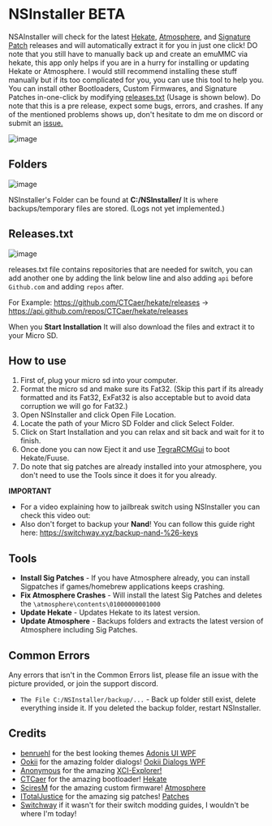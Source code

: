 # NSInstaller BETA
NSAInstaller will check for the latest <a href="https://github.com/CTCaer/hekate">Hekate</a>, <a href="https://github.com/Atmosphere-NX/Atmosphere">Atmosphere</a>, and [Signature Patch](https://github.com/ITotalJustice/patches) releases and will automatically extract it for you in just one click! DO note that you still have to manually back up and create an emuMMC via hekate, this app only helps if you are in a hurry for installing or updating Hekate or Atmosphere. I would still recommend installing these stuff manually but if its too complicated for you, you can use this tool to help you. You can install other Bootloaders, Custom Firmwares, and Signature Patches in-one-click by modifying [releases.txt](https://github.com/Dichill/NSInstaller/blob/main/NSInstaller/bin/Debug/releases.txt) (Usage is shown below). Do note that this is a pre release, expect some bugs, errors, and crashes. If any of the mentioned problems shows up, don't hesitate to dm me on discord or submit an [issue.](https://github.com/Dichill/NSInstaller/issues) 

![image](https://user-images.githubusercontent.com/48512644/135878945-7748cabf-94df-40f8-b54f-d8a223c8ab9f.png)

## Folders
![image](https://user-images.githubusercontent.com/48512644/136057195-d5fea062-dc98-44e6-886b-b69256a9a6a1.png)

NSInstaller's Folder can be found at **C:/NSInstaller/** It is where backups/temporary files are stored. (Logs not yet implemented.)

## Releases.txt
![image](https://user-images.githubusercontent.com/48512644/136057415-3451716f-2838-4389-9310-09da5863cf62.png)

releases.txt file contains repositories that are needed for switch, you can add another one by adding the link below line and also adding `api` before `Github.com` and adding `repos` after.<br>

For Example: https://github.com/CTCaer/hekate/releases -> https://api.github.com/repos/CTCaer/hekate/releases<br>

When you **Start Installation** It will also download the files and extract it to your Micro SD.

## How to use
1. First of, plug your micro sd into your computer.
2. Format the micro sd and make sure its Fat32. (Skip this part if its already formatted and its Fat32, ExFat32 is also acceptable but to avoid data corruption we will go for Fat32.)
3. Open NSInstaller and click Open File Location.
4. Locate the path of your Micro SD Folder and click Select Folder.
5. Click on Start Installation and you can relax and sit back and wait for it to finish.
7. Once done you can now Eject it and use [TegraRCMGui](https://github.com/eliboa/TegraRcmGUI) to boot Hekate/Fuuse.
8. Do note that sig patches are already installed into your atmosphere, you don't need to use the Tools since it does it for you already.

**IMPORTANT**
- For a video explaining how to jailbreak switch using NSInstaller you can check this video out: 
- Also don't forget to backup your **Nand**! You can follow this guide right here: https://switchway.xyz/backup-nand-%26-keys

## Tools
- **Install Sig Patches** - If you have Atmosphere already, you can install Sigpatches if games/homebrew applications keeps crashing.
- **Fix Atmosphere Crashes** - Will install the latest Sig Patches and deletes the `\atmosphere\contents\01000000001000`
- **Update Hekate** - Updates Hekate to its latest version.
- **Update Atmosphere** - Backups folders and extracts the latest version of Atmosphere including Sig Patches.

## Common Errors
Any errors that isn't in the Common Errors list, please file an issue with the picture provided, or join the support discord.
- `The File C:/NSInstaller/backup/...` - Back up folder still exist, delete everything inside it. If you deleted the backup folder, restart NSInstaller.

## Credits
- [benruehl](https://github.com/benruehl) for the best looking themes [Adonis UI WPF](https://github.com/benruehl/adonis-ui/)
- [Ookii](https://github.com/ookii-dialogs) for the amazing folder dialogs! [Ookii Dialogs WPF](https://github.com/ookii-dialogs/ookii-dialogs-wpf)
- [Anonymous](#) for the amazing [XCI-Explorer!](https://github.com/StudentBlake/XCI-Explorer)
- [CTCaer](https://github.com/CTCaer) for the amazing bootloader! [Hekate](https://github.com/CTCaer/hekate)
- [SciresM](https://github.com/Atmosphere-NX) for the amazing custom firmware! [Atmosphere](https://github.com/Atmosphere-NX/Atmosphere)
- [ITotalJustice](https://github.com/ITotalJustice) for the amazing sig patches! [Patches](https://github.com/ITotalJustice/patches)
- [Switchway](https://switchway.xyz/) if it wasn't for their switch modding guides, I wouldn't be where I'm today!
